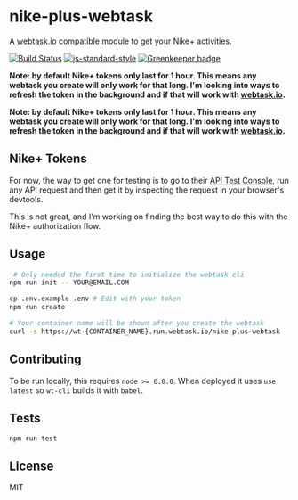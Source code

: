 nike-plus-webtask
==================

A [webtask.io](https://webtask.io/) compatible module to get your Nike+ activities.

[![Build Status](https://travis-ci.org/lukekarrys/nike-plus-webtask.png?branch=master)](https://travis-ci.org/lukekarrys/nike-plus-webtask)
[![js-standard-style](https://img.shields.io/badge/code%20style-standard-brightgreen.svg?style=flat)](https://github.com/feross/standard)
[![Greenkeeper badge](https://badges.greenkeeper.io/lukekarrys/nike-plus-webtask.svg)](https://greenkeeper.io/)

**Note: by default Nike+ tokens only last for 1 hour. This means any webtask you create will only work for that long. I'm looking into ways to refresh the token in the background and if that will work with [webtask.io](https://webtask.io).**


**Note: by default Nike+ tokens only last for 1 hour. This means any webtask you create will only work for that long. I'm looking into ways to refresh the token in the background and if that will work with [webtask.io](https://webtask.io).**


## Nike+ Tokens

For now, the way to get one for testing is to go to their [API Test Console](https://developer.nike.com/documentation/api-docs/activity-services/list-activities.html), run any API request and then get it by inspecting the request in your browser's devtools.

This is not great, and I'm working on finding the best way to do this with the Nike+ authorization flow.


## Usage

```sh
 # Only needed the first time to initialize the webtask cli
npm run init -- YOUR@EMAIL.COM

cp .env.example .env # Edit with your token
npm run create

# Your container name will be shown after you create the webtask
curl -s https://wt-{CONTAINER_NAME}.run.webtask.io/nike-plus-webtask
```


## Contributing

To be run locally, this requires `node >= 6.0.0`. When deployed it uses `use latest` so `wt-cli` builds it with `babel`.


## Tests

`npm run test`


## License

MIT
